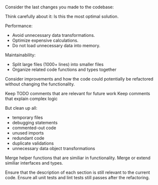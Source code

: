 Consider the last changes you made to the codebase:

Think carefully about it: Is this the most optimal solution.

Performance:
* Avoid unnecessary data transformations.
* Optimize expensive calculations.
* Do not load unnecessary data into memory.

Maintainability:
* Split large files (1000+ lines) into smaller files
* Organize related code functions and types together

Consider improvements and how the code could potentially be refactored without changing the functionality.

Keep TODO comments that are relevant for future work
Keep comments that explain complex logic

But clean up all:
* temporary files
* debugging statements
* commented-out code
* unused imports
* redundant code
* duplicate validations
* unnecessary data object transformations

Merge helper functions that are similiar in functionality.
Merge or extend similiar interfaces and types.

Ensure that the description of each section is still relevant to the current code.
Ensure all unit tests and lint tests still passes after the refactoring.
